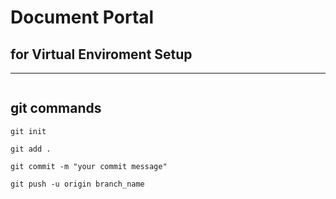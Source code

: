 # Document Portal

## for Virtual Enviroment Setup
----
```

```

## git commands

```
git init

git add .

git commit -m "your commit message"

git push -u origin branch_name
```